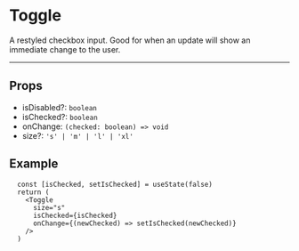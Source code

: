 # Toggle

A restyled checkbox input. Good for when an update will show an immediate change to the user.

---

## Props

- isDisabled?: `boolean`
- isChecked?: `boolean`
- onChange: `(checked: boolean) => void`
- size?: `'s' | 'm' | 'l' | 'xl'`

## Example

```jxs
  const [isChecked, setIsChecked] = useState(false)
  return (
    <Toggle
      size="s"
      isChecked={isChecked}
      onChange={(newChecked) => setIsChecked(newChecked)}
    />
  )
```